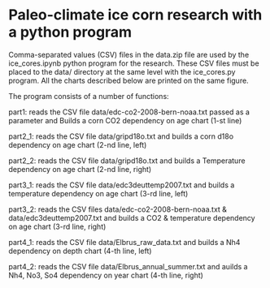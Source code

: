 # Paleo-climate ice corn research with a python program


Comma-separated values (CSV) files in the data.zip file are used by the ice_cores.ipynb python program for the research.
These CSV files must be placed to the data/ directory at the same level with the ice_cores.py program.
All the charts described below are printed on the same figure.

The program consists of a number of functions:

part1: reads the CSV file data/edc-co2-2008-bern-noaa.txt passed as a parameter and Builds a corn CO2 dependency on age chart (1-st line)

part2_1: reads the CSV file data/gripd18o.txt and builds a corn d18o dependency on age chart (2-nd line, left)

part2_2: reads the CSV file data/gripd18o.txt and builds a Temperature dependency on age chart (2-nd line, right)

part3_1: reads the CSV file data/edc3deuttemp2007.txt and builds a temperature dependency on age chart (3-rd line, left)

part3_2: reads the CSV files data/edc-co2-2008-bern-noaa.txt & data/edc3deuttemp2007.txt and builds a CO2 & temperature dependency on age chart (3-rd line, right)

part4_1: reads the CSV file data/Elbrus_raw_data.txt and builds a Nh4 dependency on depth chart (4-th line, left)

part4_2: reads the CSV file data/Elbrus_annual_summer.txt and auilds a Nh4, No3, So4 dependency on year chart (4-th line, right)
